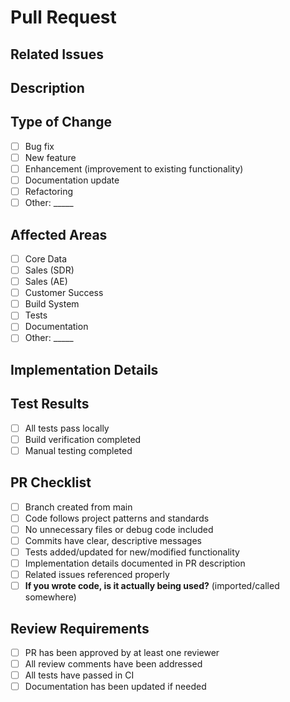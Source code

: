 # Pull Request

## Related Issues
<!-- Reference issues this PR addresses using "Closes #XX" or "Relates to #XX" syntax -->

## Description
<!-- Describe the changes implemented in this pull request -->

## Type of Change
<!-- Mark the appropriate option with an [x] -->

- [ ] Bug fix
- [ ] New feature
- [ ] Enhancement (improvement to existing functionality)
- [ ] Documentation update
- [ ] Refactoring
- [ ] Other: _____

## Affected Areas
<!-- Mark all that apply with an [x] -->

- [ ] Core Data
- [ ] Sales (SDR)
- [ ] Sales (AE)
- [ ] Customer Success
- [ ] Build System
- [ ] Tests
- [ ] Documentation
- [ ] Other: _____

## Implementation Details
<!-- Provide key implementation details - required -->

## Test Results
<!-- Describe the testing performed -->

- [ ] All tests pass locally
- [ ] Build verification completed
- [ ] Manual testing completed

## PR Checklist
<!-- Verify all requirements are met before requesting review -->

- [ ] Branch created from main
- [ ] Code follows project patterns and standards
- [ ] No unnecessary files or debug code included
- [ ] Commits have clear, descriptive messages
- [ ] Tests added/updated for new/modified functionality
- [ ] Implementation details documented in PR description
- [ ] Related issues referenced properly
- [ ] **If you wrote code, is it actually being used?** (imported/called somewhere)

## Review Requirements
<!-- DO NOT REMOVE - PR cannot be merged until these are satisfied -->

- [ ] PR has been approved by at least one reviewer
- [ ] All review comments have been addressed
- [ ] All tests have passed in CI
- [ ] Documentation has been updated if needed
